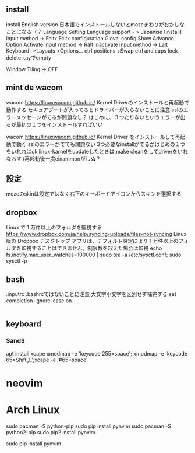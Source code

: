 ## install
install English version
日本語でインストールしないとmozcまわりがおかしなことになる（？
Language Setting
Language support - > Japanise [install]
Input method -> Fcitx
Fcitx configuration
Gloval config
Show Advance Option
Activate input method -> Ralt
Inactivate Input method -> Lalt
Keyboard- >Layouts->Options...
ctrl positions->Swap ctrl and caps lock
delete kayでempty

Window Tiling -> OFF

## mint de wacom 
wacom https://linuxwacom.github.io/
Kernel Driverのインストールと再起動で動作する
セキュアブートが入ってるとドライバーが入らないことに注意
sslのエラーメッセージがでるが問題なし？
はじめに、３つたりないというエラーが出るが最初の１つをインストールすればいい

wacom https://linuxwacom.github.io/
Kernel Driver をインストールして再起動で動く
sslのエラーがでても問題ない
3つ必要なinstallがでるがはじめの１つをいれればok
linux-karnelをupdateしたときは,make cleanをしてdriverをいれなおす
(再起動後一度cinammonがしぬ？

## 設定
mozcのskinは設定ではなく右下のキーボードアイコンからスキンを選択する

## dropbox
Linux で 1 万件以上のフォルダを監視する
https://www.dropbox.com/ja/help/syncing-uploads/files-not-syncing
	Linux 版の Dropbox デスクトップ アプリは、デフォルト設定により 1 万件以上のフォルダを監視することはできません。制限数を超えた場合は監視
echo fs.inotify.max_user_watches=100000 | sudo tee -a /etc/sysctl.conf; sudo sysctl -p

## bash
.inputrc .bashrcではないことに注意
大文字小文字を区別せず補完する
set completion-ignore-case on
```echo set completion-ignore-case on > .inputrc

```
## keyboard
### SandS
apt install xcape
xmodmap -e 'keycode 255=space'; xmodmap -e 'keycode 65=Shift_L';xcape -e '#65=space'

# neovim

# Arch Linux
sudo pacman -S python-pip
sudo pip install pynvim
sudo pacman -S python2-pip
sudo pip2 install pynvim


sudo pip install pynvim
